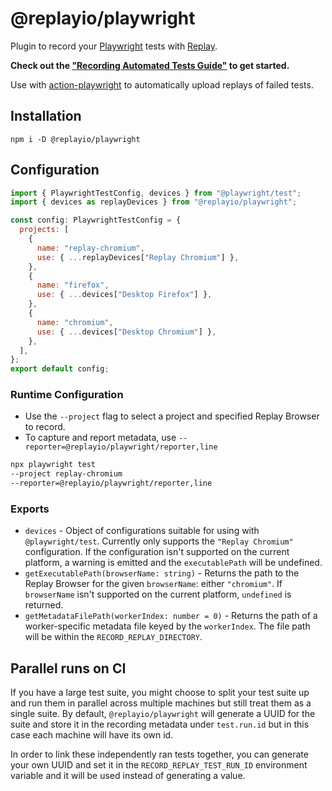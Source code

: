 # @replayio/playwright

Plugin to record your [Playwright](https://playwright.dev) tests with [Replay](https://replay.io).

**Check out the ["Recording Automated Tests Guide"](https://docs.replay.io/docs/recording-automated-tests-5bf7d91b65cd46deab1867b07bd12bdf) to get started.**

Use with [action-playwright](https://github.com/Replayio/action-playwright) to automatically upload replays of failed tests.

## Installation

`npm i -D @replayio/playwright`

## Configuration

```js
import { PlaywrightTestConfig, devices } from "@playwright/test";
import { devices as replayDevices } from "@replayio/playwright";

const config: PlaywrightTestConfig = {
  projects: [
    {
      name: "replay-chromium",
      use: { ...replayDevices["Replay Chromium"] },
    },
    {
      name: "firefox",
      use: { ...devices["Desktop Firefox"] },
    },
    {
      name: "chromium",
      use: { ...devices["Desktop Chromium"] },
    },
  ],
};
export default config;
```

### Runtime Configuration

- Use the `--project` flag to select a project and specified Replay Browser to record.
- To capture and report metadata, use `--reporter=@replayio/playwright/reporter,line`

```bash
npx playwright test
--project replay-chromium
--reporter=@replayio/playwright/reporter,line
```

### Exports

- `devices` - Object of configurations suitable for using with `@playwright/test`. Currently only supports the `"Replay Chromium"` configuration. If the configuration isn't supported on the current platform, a warning is emitted and the `executablePath` will be undefined.
- `getExecutablePath(browserName: string)` - Returns the path to the Replay Browser for the given `browserName`: either `"chromium"`. If `browserName` isn't supported on the current platform, `undefined` is returned.
- `getMetadataFilePath(workerIndex: number = 0)` - Returns the path of a worker-specific metadata file keyed by the `workerIndex`. The file path will be within the `RECORD_REPLAY_DIRECTORY`.

## Parallel runs on CI

If you have a large test suite, you might choose to split your test suite up and run them in parallel across multiple machines but still treat them as a single suite. By default, `@replayio/playwright` will generate a UUID for the suite and store it in the recording metadata under `test.run.id` but in this case each machine will have its own id.

In order to link these independently ran tests together, you can generate your own UUID and set it in the `RECORD_REPLAY_TEST_RUN_ID` environment variable and it will be used instead of generating a value.
